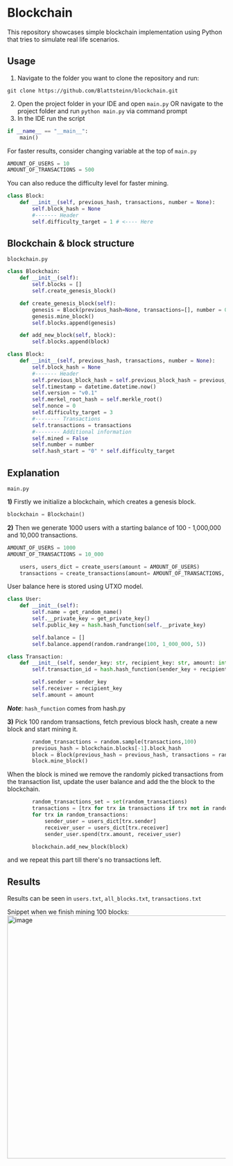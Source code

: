 # Blockchain

This repository showcases simple blockchain implementation using Python that tries to simulate real life scenarios.

## Usage
1. Navigate to the folder you want to clone the repository and run:

```git clone https://github.com/Blattsteinn/blockchain.git```

2. Open the project folder in your IDE and open ```main.py``` OR navigate to the project folder and run ```python main.py``` via command prompt
3. In the IDE run the script
```python
if __name__ == "__main__":
    main()
```
For faster results, consider changing variable at the top of ```main.py```
```python
AMOUNT_OF_USERS = 10
AMOUNT_OF_TRANSACTIONS = 500
```
You can also reduce the difficulty level for faster mining.
```python
class Block:
    def __init__(self, previous_hash, transactions, number = None):
        self.block_hash = None
        #------- Header
        self.difficulty_target = 1 # <---- Here
```

## Blockchain & block structure
```blockchain.py```
```python
class Blockchain:
    def __init__(self):
        self.blocks = []
        self.create_genesis_block()

    def create_genesis_block(self):
        genesis = Block(previous_hash=None, transactions=[], number = 0)
        genesis.mine_block()
        self.blocks.append(genesis)

    def add_new_block(self, block):
        self.blocks.append(block)
```
```python
class Block:
    def __init__(self, previous_hash, transactions, number = None):
        self.block_hash = None
        #------- Header
        self.previous_block_hash = self.previous_block_hash = previous_hash or "0" * 64
        self.timestamp = datetime.datetime.now()
        self.version = "v0.1"
        self.merkel_root_hash = self.merkle_root()
        self.nonce = 0
        self.difficulty_target = 3
        #-------- Transactions
        self.transactions = transactions
        #-------- Additional information
        self.mined = False
        self.number = number
        self.hash_start = "0" * self.difficulty_target
```
## Explanation
```main.py```

**1)** Firstly we initialize a blockchain, which creates a genesis block.
```python
blockchain = Blockchain()
```

**2)** Then we generate 1000 users with a starting balance of 100 - 1,000,000 and 10,000 transactions.
```python
AMOUNT_OF_USERS = 1000
AMOUNT_OF_TRANSACTIONS = 10_000

    users, users_dict = create_users(amount = AMOUNT_OF_USERS)
    transactions = create_transactions(amount= AMOUNT_OF_TRANSACTIONS, user_list= users)
```
User balance here is stored using UTXO model. 

```python
class User:
    def __init__(self):
        self.name = get_random_name()
        self.__private_key = get_private_key()
        self.public_key = hash.hash_function(self.__private_key)

        self.balance = []
        self.balance.append(random.randrange(100, 1_000_000, 5))
```
```python
class Transaction:
    def __init__(self, sender_key: str, recipient_key: str, amount: int):
        self.transaction_id = hash.hash_function(sender_key + recipient_key + str(amount))

        self.sender = sender_key
        self.receiver = recipient_key
        self.amount = amount
```
***Note***: ```hash_function``` comes from hash.py


**3)** Pick 100 random transactions, fetch previous block hash, create a new block and start mining it.
```python
        random_transactions = random.sample(transactions,100)
        previous_hash = blockchain.blocks[-1].block_hash
        block = Block(previous_hash = previous_hash, transactions = random_transactions, number = i + 1)
        block.mine_block()
```
When the block is mined we remove the randomly picked transactions from the transaction list, update the user balance and add the the block to the blockchain.

```python
        random_transactions_set = set(random_transactions)
        transactions = [trx for trx in transactions if trx not in random_transactions_set]
        for trx in random_transactions:
            sender_user = users_dict[trx.sender]
            receiver_user = users_dict[trx.receiver]
            sender_user.spend(trx.amount, receiver_user)

        blockchain.add_new_block(block)
```

and we repeat this part till there's no transactions left.

## Results
Results can be seen in ```users.txt```, ```all_blocks.txt```, ```transactions.txt```

Snippet when we finish mining 100 blocks: 
<img width="931" height="560" alt="image" src="https://github.com/user-attachments/assets/e047f8ff-1cf3-4d3e-93ce-e3130c4ec3e0" />
